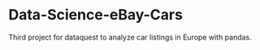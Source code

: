 # Data-Science-eBay-Cars
Third project for dataquest to analyze car listings in Europe with pandas.
